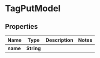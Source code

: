 

# TagPutModel


## Properties

| Name | Type | Description | Notes |
|------------ | ------------- | ------------- | -------------|
|**name** | **String** |  |  |



